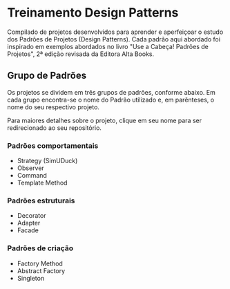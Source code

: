 # Treinamento Design Patterns

Compilado de projetos desenvolvidos para aprender e aperfeiçoar o estudo dos Padrões de Projetos (Design Patterns).
Cada padrão aqui abordado foi inspirado em exemplos abordados no livro "Use a Cabeça! Padrões de Projetos", 2ª edição 
revisada da Editora Alta Books.

## Grupo de Padrões

Os projetos se dividem em três grupos de padrões, conforme abaixo. Em cada grupo encontra-se o nome do Padrão utilizado e, em parênteses, o nome do seu respectivo projeto. 

Para maiores detalhes sobre o projeto, clique em seu nome para ser redirecionado ao seu repositório.

### Padrões comportamentais

* Strategy (SimUDuck)
* Observer 
* Command
* Template Method

### Padrões estruturais

* Decorator
* Adapter
* Facade

### Padrões de criação

* Factory Method
* Abstract Factory
* Singleton
